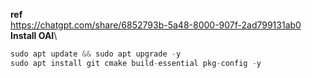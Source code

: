 **ref** \
https://chatgpt.com/share/6852793b-5a48-8000-907f-2ad799131ab0 \
**Install OAI**\
```c
sudo apt update && sudo apt upgrade -y
sudo apt install git cmake build-essential pkg-config -y
```
